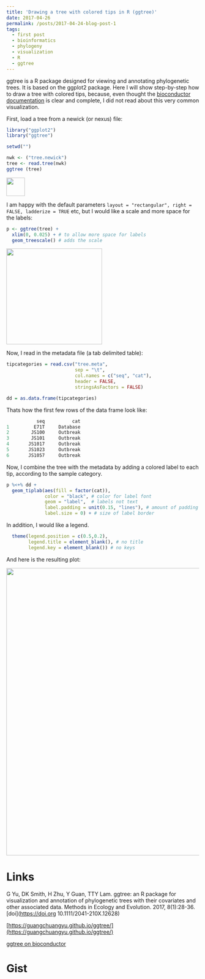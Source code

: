 ```yaml
---
title: 'Drawing a tree with colored tips in R (ggtree)'
date: 2017-04-26
permalink: /posts/2017-04-24-blog-post-1
tags:
  - first post
  - bioinformatics
  - phylogeny
  - visualization
  - R
  - ggtree
---
```


ggtree is a R package designed for viewing and annotating phylogenetic trees. It is based on the ggplot2 package. Here I will show step-by-step how to draw a tree with colored tips, because, even thought the [bioconductor documentation](https://bioconductor.org/packages/devel/bioc/vignettes/ggtree/inst/doc/ggtree.html) is clear and complete, I did not read about this very common visualization.

First, load a tree from a newick (or nexus) file:
```R
library("ggplot2")
library("ggtree")

setwd("")

nwk <- ("tree.newick")
tree <- read.tree(nwk)
ggtree (tree)

```
<img src="https://aschuerch.github.io/images/201704_Rplot_01.png" width="48">
 

I am happy with the default parameters `layout = "rectangular", right = FALSE, ladderize = TRUE` etc, but I would like a scale and more space for the labels:

```R
p <- ggtree(tree) + 
  xlim(0, 0.025) + # to allow more space for labels
  geom_treescale() # adds the scale
```

<img src="https://aschuerch.github.io/images/201404_Rplot_02.png" width="250">

Now, I read in the metadata file (a tab delimited table):

```R
tipcategories = read.csv("tree.meta", 
                         sep = "\t",
                         col.names = c("seq", "cat"), 
                         header = FALSE, 
                         stringsAsFactors = FALSE)

dd = as.data.frame(tipcategories)
```
Thats how the first few rows of the data frame look like:

```R
           seq          cat
1         E71T     Database
2        JS100     Outbreak
3        JS101     Outbreak
4       JS1017     Outbreak
5       JS1023     Outbreak
6       JS1057     Outbreak
```
Now, I combine the tree with the metadata by adding a colored label to each tip, according to the sample category. 


```R
p %<+% dd + 
  geom_tiplab(aes(fill = factor(cat)),
              color = "black", # color for label font
              geom = "label",  # labels not text
              label.padding = unit(0.15, "lines"), # amount of padding around the labels
              label.size = 0) + # size of label border
```
In addition, I would like a legend.
```R
  theme(legend.position = c(0.5,0.2), 
        legend.title = element_blank(), # no title
        legend.key = element_blank()) # no keys
```

And here is the resulting plot:

<img src="https://aschuerch.github.io/images/201704_Rplot_04.png" width="750">



# Links

G Yu, DK Smith, H Zhu, Y Guan, TTY Lam. ggtree: an R package for visualization and annotation of phylogenetic trees with their covariates and other associated data. Methods in Ecology and Evolution. 2017, 8(1):28-36.[doi](https://doi.org 10.1111/2041-210X.12628)

[https://guangchuangyu.github.io/ggtree/](https://guangchuangyu.github.io/ggtree/)

[ggtree on bioconductor](https://bioconductor.org/packages/release/bioc/html/ggtree.html)


# Gist

<script src="https://gist.github.com/aschuerch/2e467eb8c49fe0f81bddff667ced88fe.js"></script>
